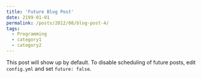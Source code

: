 ```yaml
---
title: 'Future Blog Post'
date: 2199-01-01
permalink: /posts/2012/08/blog-post-4/
tags:
  - Programming
  - category1
  - category2
---
```


This post will show up by default. To disable scheduling of future posts, edit `config.yml` and set `future: false`. 
